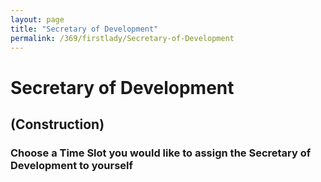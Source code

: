 ```yaml
---
layout: page
title: "Secretary of Development"
permalink: /369/firstlady/Secretary-of-Development
---
```

# Secretary of Development
## (Construction)
### Choose a Time Slot you would like to assign the Secretary of Development to yourself



